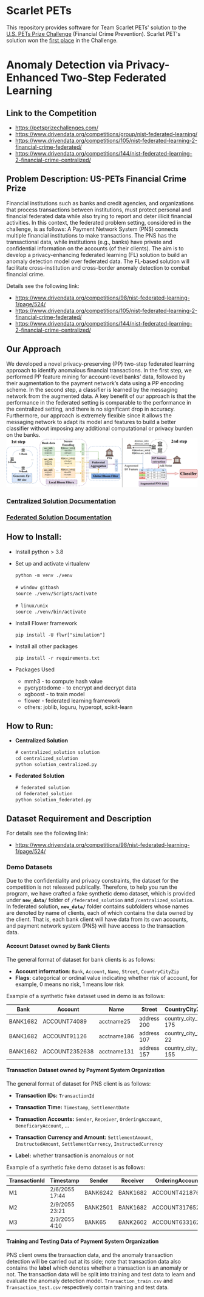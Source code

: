 # Scarlet PETs
This repository provides software for Team Scarlet PETs' solution to the [U.S. PETs Prize Challenge](https://petsprizechallenges.com) (Financial Crime Prevention). Scarlet PET's solution won the [first place](https://www.whitehouse.gov/ostp/news-updates/2023/03/31/us-uk-annouce-winners-innovation-pets-democratic-values/) in the Challenge.

# Anomaly Detection via Privacy-Enhanced Two-Step Federated Learning

## Link to the Competition
- https://petsprizechallenges.com/
- https://www.drivendata.org/competitions/group/nist-federated-learning/
- https://www.drivendata.org/competitions/105/nist-federated-learning-2-financial-crime-federated/
- https://www.drivendata.org/competitions/144/nist-federated-learning-2-financial-crime-centralized/


## Problem Description: US-PETs Financial Crime Prize

Financial institutions such as banks and credit agencies, and organizations that process transactions between institutions, must protect personal and financial federated data while also trying to report and deter illicit financial activities. In this context, the federated problem setting, considered in the challenge, is as follows: A Payment Network System (PNS) connects multiple financial institutions to make transactions. The PNS has the transactional data, while institutions (e.g., banks) have private and confidential information on the accounts (of their clients). The aim is to develop a privacy-enhancing federated learning (FL) solution to build an anomaly detection model over federated data. The FL-based solution will facilitate cross-institution and cross-border anomaly detection to combat financial crime.


Details see the following link:
- https://www.drivendata.org/competitions/98/nist-federated-learning-1/page/524/
- https://www.drivendata.org/competitions/105/nist-federated-learning-2-financial-crime-federated/
- https://www.drivendata.org/competitions/144/nist-federated-learning-2-financial-crime-centralized/


## Our Approach
We developed a novel privacy-preserving (PP) two-step federated learning approach to identify anomalous financial transactions. In the first step, we performed PP feature mining for account-level banks’ data, followed by their augmentation to the payment network’s data using a PP encoding scheme. In the second step, a classifier is learned by the messaging network from the augmented data. A key benefit of our approach is that the performance in the federated setting is comparable to the performance in the centralized setting, and there is no significant drop in accuracy. Furthermore, our approach is extremely flexible since it allows the messaging network to adapt its model and features to build a better classifier without imposing any additional computational or privacy burden on the banks.
![pets](./image/pets.png)


### [Centralized Solution Documentation](./centralized_solution/README.md)

### [Federated Solution Documentation](./federated_solution/README.md)

## How to Install:

- Install python > 3.8

- Set up and activate virtualenv

  ```shell
  python -m venv ./venv
  
  # window gitbash
  source ./venv/Scripts/activate
  
  # linux/unix
  source ./venv/bin/activate
  ```

- Install Flower framework

  ```shell
  pip install -U flwr["simulation"]
  ```

- Install all other packages

  ```shell
  pip install -r requirements.txt
  ```

- Packages Used

  - mmh3 - to compute hash value
  - pycryptodome - to encrypt and decrypt data
  - xgboost - to train model
  - flower - federated learning framework
  - others: joblib, loguru, hyperopt, scikit-learn

## How to Run:

- **Centralized Solution**

  ```shell
  # centralized_solution solution
  cd centralized_solution
  python solution_centralized.py
  ```

- **Federated Solution**

  ```shell
  # federated solution 
  cd federated_solution
  python solution_federated.py
  ```


## Dataset Requirement and Description

For details see the following link:
- https://www.drivendata.org/competitions/98/nist-federated-learning-1/page/524/

### Demo Datasets

Due to the confidentiality and privacy constraints, the dataset for the competition is not released publically. Therefore, to help you run the program, we have crafted a fake synthetic demo dataset, which is provided under **`new_data/`** folder of `/federated_solution` and `/centralized_solution`. In federated solution, **`new_data/`** folder contains subfolders whose names are denoted by name of clients, each of which contains the data owned by the client. That is, each bank client will have data from its own accounts, and payment network system (PNS) will have access to the transaction data.

#### Account Dataset owned by Bank Clients

The general format of dataset for bank clients is as follows:

- **Account information:** `Bank`, `Account`, `Name`, `Street`, `CountryCityZip`
- **Flags**: categorical or ordinal value indicating whether risk of account, for example, 0 means no risk, 1 means low risk

Example of a synthetic fake dataset used in demo is as follows:

| Bank     | Account        | Name        | Street      | CountryCityZip       | Flags |
| -------- | -------------- | ----------- | ----------- | -------------------- | ----- |
| BANK1682 | ACCOUNT74089   | acctname25  | address 200 | country_city_zip 175 | 0     |
| BANK1682 | ACCOUNT91126   | acctname186 | address 107 | country_city_zip 22  | 0     |
| BANK1682 | ACCOUNT2352638 | acctname131 | address 157 | country_city_zip 155 | 0     |

#### Transaction Dataset owned by Payment System Organization

The general format of dataset for PNS client is as follows:

- **Transaction IDs:** `TransactionId`

- **Transaction Time:** `Timestamp`, `SettlementDate`
- **Transaction Accounts:** `Sender`, `Receiver`, `OrderingAccount`, `BeneficaryAccount`, ...
- **Transaction Currency and Amount:** `SettlementAmount`, `InstructedAmount`, `SettlementCurrency`, `InstructedCurrency`
- **Label:** whether transaction is anomalous or not

Example of a synthetic fake demo dataset is as follows:

| TransactionId | Timestamp      | Sender   | Receiver | OrderingAccount | OrderingName | OrderingStreet | OrderingCountryCityZip | BeneficiaryAccount | BeneficiaryName | BeneficiaryStreet | BeneficiaryCountryCityZip | SettlementDate | SettlementCurrency | SettlementAmount | InstructedCurrency | InstructedAmount | Label |
| ------------- | -------------- | -------- | -------- | --------------- | ------------ | -------------- | ---------------------- | ------------------ | --------------- | ----------------- | ------------------------- | -------------- | ------------------ | ---------------- | ------------------ | ---------------- | ----- |
| M1            | 2/6/2055 17:44 | BANK6242 | BANK1682 | ACCOUNT421876   | acctname60   | address 111    | country_city_zip 90    | ACCOUNT551369      | acctname154     | address 197       | country_city_zip 132      | 550206         | currency 41        | 1                | currency 4         | 1                | 0     |
| M2            | 2/9/2055 23:21 | BANK2501 | BANK1682 | ACCOUNT3176524  | acctname192  | address 38     | country_city_zip 160   | ACCOUNT1           | acctname86      | address 76        | country_city_zip 99       | 550209         | currency 4         | 1                | currency 4         | 1                | 1     |
| M3            | 2/3/2055 4:10  | BANK65   | BANK2602 | ACCOUNT6331626  | acctname152  | address 127    | country_city_zip 49    | ACCOUNT857376      | acctname37      | address 34        | country_city_zip 101      | 290218         | currency 141       | 1                | currency 6         | 1                | 1     |

#### Training and Testing Data of Payment System Organization

PNS client owns the transaction data, and the anomaly transaction detection will be carried out at its side; note that transaction data also contains the **label** which denotes whether a transaction is an anomaly or not. The transaction data will be split into training and test data to learn and evaluate the anomaly detection model. `Transaction_train.csv` and `Transaction_test.csv` respectively contain training and test data.


